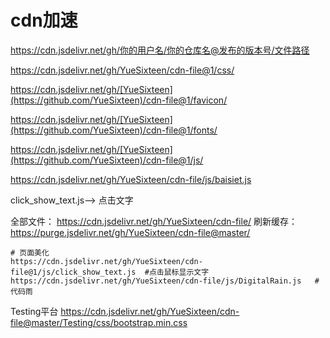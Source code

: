 # cdn加速

https://cdn.jsdelivr.net/gh/你的用户名/你的仓库名@发布的版本号/文件路径

https://cdn.jsdelivr.net/gh/YueSixteen/cdn-file@1/css/

https://cdn.jsdelivr.net/gh/[YueSixteen](https://github.com/YueSixteen)/cdn-file@1/favicon/

https://cdn.jsdelivr.net/gh/[YueSixteen](https://github.com/YueSixteen)/cdn-file@1/fonts/

https://cdn.jsdelivr.net/gh/[YueSixteen](https://github.com/YueSixteen)/cdn-file@1/js/

https://cdn.jsdelivr.net/gh/YueSixteen/cdn-file/js/baisiet.js

click_show_text.js--> 点击文字

全部文件： https://cdn.jsdelivr.net/gh/YueSixteen/cdn-file/
刷新缓存：https://purge.jsdelivr.net/gh/YueSixteen/cdn-file@master/

```
# 页面美化
https://cdn.jsdelivr.net/gh/YueSixteen/cdn-file@1/js/click_show_text.js  #点击鼠标显示文字
https://cdn.jsdelivr.net/gh/YueSixteen/cdn-file/js/DigitalRain.js	#代码雨
```
Testing平台
https://cdn.jsdelivr.net/gh/YueSixteen/cdn-file@master/Testing/css/bootstrap.min.css
